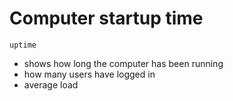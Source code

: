 # Computer startup time



`uptime`

* shows how long the computer has been running
* how many users have logged in
* average load
